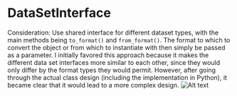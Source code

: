 # DataSetInterface

Consideration: Use shared interface for different dataset types, with the main methods being `to_format()` and `from_format()`. The format to which to convert the object or from which to instantiate with then simply be passed as a parameter. I initially favored this approach because it makes the different data set interfaces more similar to each other, since they would only differ by the format types they would permit. However, after going through the actual class design (including the implementation in Python), it became clear that it would lead to a more complex design.
![Alt text](http://www.plantuml.com/plantuml/png/lLTTRzem57tthxZYPS06Fm15gAobQgVkOuNjPKp8IMvIJucDx9jstSP_NqmA4GLdCPNsX9ASStplyJssE3F4DHLvnfYGX3hX4K8d2Awt3-FnGbvmukTA4XSIzUvB1uAttA3zE4Eg2V2R0RnEaPQaIyOoBW7TtWYEWNT8DDGAUCypKUA4QgVBiwmPjsQCXuOqZmYYZ1i3UyswMroprYxz6GwVgOv0vAiCSvHaM9FpnrRlL0O7GQIHKmbBjCgNYT8vfsxrKpTxkNdkMGAf5Y1hcY6bUOfRzERzWnQ4JgAriQqT0otIEngCs_LQEcKWnL92H20aT2LYR80KX0WhhdcE9LJymXZ2H-3GDqNOfySLWafwJSxEI1SH5HhZWpLRs5kpcqrsGjUDjM4kNbYVLV2eqSBzwxmKsMdJQOckWcf0NKAxMDYW-UppNWnVj0Rcud-iK_ljL6UjE7K8Z-rwgJXROIGI6xajny125WQX7oaPQIJiWutPGWe9WWpaI7Sg1YDIoQqUOti7GBsYvmQPWvGlf0f_O4HrsqAc2mbFzBhaWwDz_zXY36MH7tSW2A0xVPDgHDc3gOMDgtljq-JsyvVfd06SpxuoW7UpZnzkxFkBvSLaFhcydRoVilLM6dFX9L_9xVXr2feAcbyz_InlhcTpIzxlivobmS2rqSA0AS9g9xltGbF1C_jcOrWFL79SpDNOgOAsKmy9zkfAn35Au5ghXyrra8YVa6520rBLg87ICMfsjCp1jxiD__ik1ew6cCUq7gZwdXEESyuTtcTELlToFVzG63JGtuQW2YmuyrfbfBCVsy1TxxZ3dc67GozwMN0GX4B6hbP78pVTQsTyAtEQWRdmDwHPmj-KVmqIyvoxa-fapCVGEXknUf23yGdBdQ6CxV-Klm00 "data_design")
